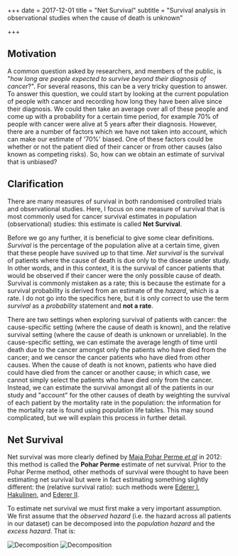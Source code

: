 +++
date = 2017-12-01
title = "Net Survival"
subtitle = "Survival analysis in observational studies when the cause of death is unknown"

+++

## Motivation
A common question asked by researchers, and members of the public, is "*how long are people expected to survive beyond their diagnosis of cancer*?". For several reasons, this can be a very tricky question to answer. To answer this question, we could start by looking at the current population of people with cancer and recording how long they have been alive since their diagnosis. We could then take an average over all of these people and come up with a probability for a certain time period, for example 70% of people with cancer were alive at 5 years after their diagnosis. However, there are a number of factors which we have not taken into account, which can make our estimate of '70%' biased. One of these factors could be whether or not the patient died of their cancer or from other causes (also known as competing risks). So, how can we obtain an estimate of survival that is unbiased?

## Clarification
There are many measures of survival in both randomised controlled trials and observational studies. Here, I focus on one measure of survival that is most commonly used for cancer survival estimates in population (observational) studies: this estimate is called **Net Survival**. 

Before we go any further, it is beneficial to give some clear definitions. *Survival* is the percentage of the population alive at a certain time, given that these people have suvived up to that time. *Net survival* is the survival of patients where the cause of death is due only to the disease under study. In other words, and in this context, it is the survival of cancer patients that would be observed if their cancer were the only possible cause of death. Survival is commonly mistaken as a rate; this is because the estimate for a survival probability is derived from an estimate of the *hazard*, which is a rate. I do not go into the specifics here, but it is only correct to use the term *survival* as a *probability* statement and **not a rate**.

There are two settings when exploring survival of patients with cancer: the cause-specific setting (where the cause of death is known), and the relative survival setting (where the cause of death is unknown or unreliable). In the cause-specific setting, we can estimate the average length of time until death due to the cancer amongst only the patients who have died from the cancer; and we censor the cancer patients who have died from other causes. When the cause of death is not known, patients who have died could have died from the cancer or another cause; in which case, we cannot simply select the patients who have died only from the cancer. Instead, we can estimate the survival amongst all of the patients in our study and "account" for the other causes of death by weighting the survival of each patient by the mortality rate in the population: the information for the mortality rate is found using population life tables. This may sound complicated, but we will explain this process in further detail. 

## Net Survival
Net survival was more clearly defined by [Maja Pohar Perme *et al*](https://onlinelibrary.wiley.com/doi/full/10.1111/j.1541-0420.2011.01640.x) in 2012: this method is called the **Pohar Perme** estimate of net survival. Prior to the Pohar Perme method, other methods of survival were thought to have been estimating net survival but were in fact estimating something slightly different: the (relative survival ratio): such methods were [Ederer I](https://scholar.google.com/scholar_lookup?hl=en&publication_year=1961&pages=101-121&author=F.+Ederer&author=L.+M.+Axtell&author=S.+J.+Cutler&title=The+Relative+Survival+Rate%3A+A+Statistical+Methodology), [Hakulinen](https://www.jstor.org/stable/2529873?origin=crossref&seq=1), and [Ederer II](https://scholar.google.com/scholar_lookup?hl=en&publication_year=1961&pages=101-121&author=F.+Ederer&author=L.+M.+Axtell&author=S.+J.+Cutler&title=The+Relative+Survival+Rate%3A+A+Statistical+Methodology). 

To estimate net survival we must first make a very important assumption. We first assume that the *observed hazard* (i.e. the hazard across all patients in our dataset) can be decomposed into the *population hazard* and the *excess hazard*. That is: 

![Decomposition](academic-kickstart/static/img/Decomposition.png)
![Decomposition](https://github.com/mattyjsmith/academic-kickstart/tree/master/static/img/Decomposition.png)









